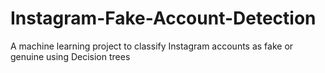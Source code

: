 # Instagram-Fake-Account-Detection
A machine learning project to classify Instagram accounts as fake or genuine using Decision trees
